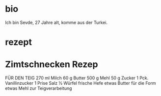 # bio

Ich bin Sevde, 27 Jahre alt, komme aus der Turkei.

# rezept

# Zimtschnecken Rezep
FÜR DEN TEIG
270 ml
Milch
60 g
Butter
500 g
Mehl
50 g
Zucker
1 Pck.
Vanillinzucker
1 Prise
Salz
½ Würfel
frische Hefe
etwas Butter für die Form
etwas Mehl zur Teigverarbeitung
